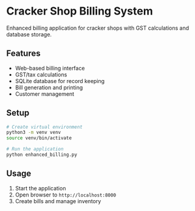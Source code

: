 # Cracker Shop Billing System

Enhanced billing application for cracker shops with GST calculations and database storage.

## Features
- Web-based billing interface
- GST/tax calculations
- SQLite database for record keeping
- Bill generation and printing
- Customer management

## Setup
```bash
# Create virtual environment
python3 -m venv venv
source venv/bin/activate

# Run the application
python enhanced_billing.py
```

## Usage
1. Start the application
2. Open browser to `http://localhost:8000`
3. Create bills and manage inventory
